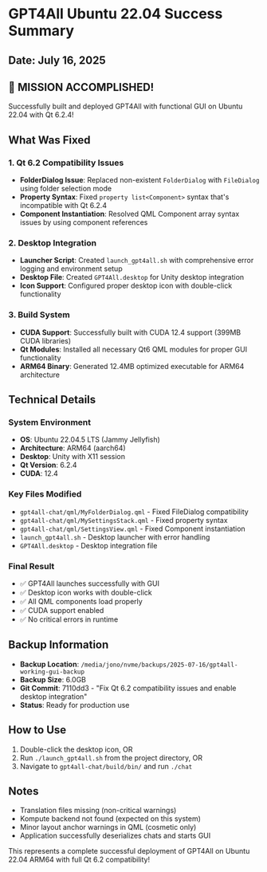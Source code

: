 # GPT4All Ubuntu 22.04 Success Summary

## Date: July 16, 2025

## 🎉 MISSION ACCOMPLISHED!
Successfully built and deployed GPT4All with functional GUI on Ubuntu 22.04 with Qt 6.2.4!

## What Was Fixed

### 1. Qt 6.2 Compatibility Issues
- **FolderDialog Issue**: Replaced non-existent `FolderDialog` with `FileDialog` using folder selection mode
- **Property Syntax**: Fixed `property list<Component>` syntax that's incompatible with Qt 6.2.4
- **Component Instantiation**: Resolved QML Component array syntax issues by using component references

### 2. Desktop Integration
- **Launcher Script**: Created `launch_gpt4all.sh` with comprehensive error logging and environment setup
- **Desktop File**: Created `GPT4All.desktop` for Unity desktop integration
- **Icon Support**: Configured proper desktop icon with double-click functionality

### 3. Build System
- **CUDA Support**: Successfully built with CUDA 12.4 support (399MB CUDA libraries)
- **Qt Modules**: Installed all necessary Qt6 QML modules for proper GUI functionality
- **ARM64 Binary**: Generated 12.4MB optimized executable for ARM64 architecture

## Technical Details

### System Environment
- **OS**: Ubuntu 22.04.5 LTS (Jammy Jellyfish)
- **Architecture**: ARM64 (aarch64)
- **Desktop**: Unity with X11 session
- **Qt Version**: 6.2.4
- **CUDA**: 12.4

### Key Files Modified
- `gpt4all-chat/qml/MyFolderDialog.qml` - Fixed FileDialog compatibility
- `gpt4all-chat/qml/MySettingsStack.qml` - Fixed property syntax
- `gpt4all-chat/qml/SettingsView.qml` - Fixed Component instantiation
- `launch_gpt4all.sh` - Desktop launcher with error handling
- `GPT4All.desktop` - Desktop integration file

### Final Result
- ✅ GPT4All launches successfully with GUI
- ✅ Desktop icon works with double-click
- ✅ All QML components load properly
- ✅ CUDA support enabled
- ✅ No critical errors in runtime

## Backup Information
- **Backup Location**: `/media/jono/nvme/backups/2025-07-16/gpt4all-working-gui-backup`
- **Backup Size**: 6.0GB
- **Git Commit**: 7110dd3 - "Fix Qt 6.2 compatibility issues and enable desktop integration"
- **Status**: Ready for production use

## How to Use
1. Double-click the desktop icon, OR
2. Run `./launch_gpt4all.sh` from the project directory, OR
3. Navigate to `gpt4all-chat/build/bin/` and run `./chat`

## Notes
- Translation files missing (non-critical warnings)
- Kompute backend not found (expected on this system)
- Minor layout anchor warnings in QML (cosmetic only)
- Application successfully deserializes chats and starts GUI

This represents a complete successful deployment of GPT4All on Ubuntu 22.04 ARM64 with full Qt 6.2 compatibility!
